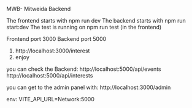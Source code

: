 MWB- Mitweida Backend


The frontend starts with npm run dev
The backend starts with npm run start:dev
The test is running on npm run test (in the frontend)

Frontend port 3000
Backend port 5000

1. http://localhost:3000/interest 
2. enjoy

you can check the Backend:
http://localhost:5000/api/events
http://localhost:5000/api/interests

you can get to the admin panel with:
http://localhost:3000/admin

env:
VITE_API_URL=Network:5000